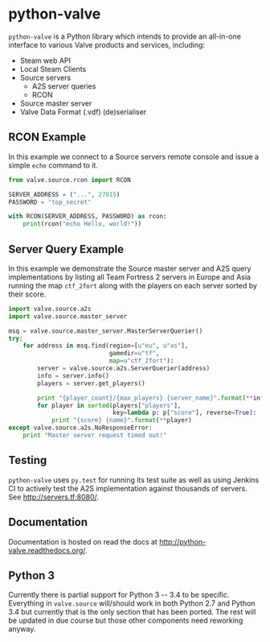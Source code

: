 python-valve
============

`python-valve` is a Python library which intends to provide an all-in-one
interface to various Valve products and services, including:

- Steam web API
- Local Steam Clients
- Source servers
    - A2S server queries
    - RCON
- Source master server
- Valve Data Format (.vdf) (de)serialiser


RCON Example
------------

In this example we connect to a Source servers remote console and issue a
simple `echo` command to it.

```python
from valve.source.rcon import RCON

SERVER_ADDRESS = ("...", 27015)
PASSWORD = "top_secret"

with RCON(SERVER_ADDRESS, PASSWORD) as rcon:
    print(rcon("echo Hello, world!"))
```


Server Query Example
--------------------
In this example we demonstrate the Source master server and A2S query
implementations by listing all Team Fortress 2 servers in Europe
and Asia running the map `ctf_2fort` along with the players on each
server sorted by their score.

```python
import valve.source.a2s
import valve.source.master_server

msq = valve.source.master_server.MasterServerQuerier()
try:
    for address in msq.find(region=[u"eu", u"as"],
                            gamedir=u"tf",
                            map=u"ctf_2fort"):
        server = valve.source.a2s.ServerQuerier(address)
        info = server.info()
        players = server.get_players()

        print "{player_count}/{max_players} {server_name}".format(**info)
        for player in sorted(players["players"],
                             key=lambda p: p["score"], reverse=True):
            print "{score} {name}".format(**player)
except valve.source.a2s.NoResponseError:
    print "Master server request timed out!"
```


Testing
-------
`python-valve` uses `py.test` for running its test suite as well as using
Jenkins CI to actively test the A2S implementation against thousands of
servers.  See http://servers.tf:8080/.


Documentation
-------------
Documentation is hosted on read the docs at
http://python-valve.readthedocs.org/.


Python 3
--------
Currently there is partial support for Python 3 -- 3.4 to be specific.
Everything in `valve.source` will/should work in both Python 2.7 and
Python 3.4 but currently that is the only section that has been ported. The
rest will be updated in due course but those other components need reworking
anyway.
